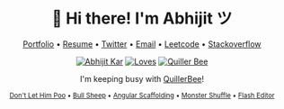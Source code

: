 <h1 align="center">👋 Hi there! I'm Abhijit ツ</h1>
<p align="center">
  <a href="https://abhijit-kar.com">Portfolio</a> •
  <a href="https://docs.google.com/document/d/16jbB9ipqmReDTs5IkEcjt8wsuCRJDGXjNvg9r2l6XQo">Resume</a> •
  <a href="https://twitter.com/QuillerBee">Twitter</a> •
  <a href="mailto:reachme@abhijit-kar.com">Email</a> •
  <a href="https://leetcode.com/abhijit-kar/">Leetcode</a> •
  <a href="https://stackoverflow.abhijit-kar.com">Stackoverflow</a>
</p>

<p align="center">
  <a href="https://www.abhijit-kar.com"><img src="https://www.abhijit-kar.com/abhijit-kar.png" alt="Abhijit Kar"/></a>
  <a href=""><img src="https://www.abhijit-kar.com/love.png" alt="Loves"></a>
  <a href="https://www.quillerbee.com"><img src="https://www.abhijit-kar.com/quillerbee.png" alt="Quiller Bee"/></a>
  <p align="center">I'm keeping busy with <a href="https://www.quillerbee.com">QuillerBee</a>!</p>
</p>

<p align="center">
  <sub>
    <a href="https://www.abhijit-kar.com/dont-let-him-poo/">Don't Let Him Poo</a> •
    <a href="https://www.abhijit-kar.com/bull-sheep/">Bull Sheep</a> •
    <a href="https://www.abhijit-kar.com/angular-scaffolding">Angular Scaffolding</a> •
    <a href="https://abhijit-kar.itch.io/monster-shuffle">Monster Shuffle</a> •
    <a href="https://drive.google.com/drive/folders/0B3Cbrg4maoDvSEtZVDhtVm1ZZnc?usp=sharing">Flash Editor</a>
  </sub>
</p>
